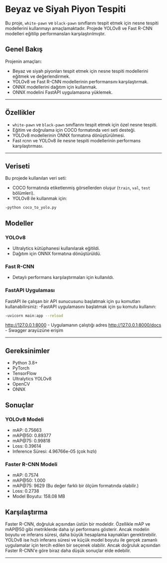 # Beyaz ve Siyah Piyon Tespiti

Bu proje, `white-pawn` ve `black-pawn` sınıflarını tespit etmek için nesne tespiti modellerini kullanmayı amaçlamaktadır. Projede YOLOv8 ve Fast R-CNN modelleri eğitilip performansları karşılaştırılmıştır.


## Genel Bakış

Projenin amaçları:
- Beyaz ve siyah piyonları tespit etmek için nesne tespiti modellerini eğitmek ve değerlendirmek.
- YOLOv8 ve Fast R-CNN modellerinin performansını karşılaştırmak.
- ONNX modellerini dağıtım için kullanmak.
- ONNX modelini FastAPI uygulamasına yüklemek.

---

## Özellikler

- `white-pawn` ve `black-pawn` sınıflarını tespit etmek için özel nesne tespiti.
- Eğitim ve doğrulama için COCO formatında veri seti desteği.
- YOLOv8 modellerinin ONNX formatına dönüştürülmesi.
- Fast rcnn ve YOLOv8 ile nesne tespiti modellerinin performans karşılaştırması.

---

## Veriseti

Bu projede kullanılan veri seti:
- COCO formatında etiketlenmiş görsellerden oluşur (`train`, `val`, `test` bölümleri).
- YOLOv8 ile kullanmak için:
 ```bash
-python coco_to_yolo.py
```


## Modeller

### YOLOv8
- Ultralytics kütüphanesi kullanılarak eğitildi.
- Dağıtım için ONNX formatına dönüştürüldü.


### Fast R-CNN
- Detaylı performans karşılaştırmaları için kullanıldı.

### FastAPI Uygulaması
FastAPI ile çalışan bir API sunucusunu başlatmak için şu komutları kullanabilirsiniz:
-FastAPI uygulamasını başlatmak için şu komutu kullanın:
```bash
-uvicorn main:app --reload
```
http://127.0.0.1:8000 - Uygulamanın çalıştığı adres
http://127.0.0.1:8000/docs - Swagger arayüzüne erişim

---

## Gereksinimler


- Python 3.8+
- PyTorch
- TensorFlow
- Ultralytics YOLOv8
- OpenCV
- ONNX



## Sonuçlar

### YOLOv8 Modeli 
- mAP: 0.75663
- mAP@50: 0.89377
- mAP@75: 0.99818
- Loss: 0.39614
- Inference Süresi: 4.96766e-05 (çok hızlı)

### Faster R-CNN Modeli
- mAP: 0.7574
- mAP@50: 1.000
- mAP@75: 9629 (Bu değer farklı bir ölçüm formatında olabilir.)
- Loss: 0.2738
- Model Boyutu: 158.08 MB

## Karşılaştırma
Faster R-CNN, doğruluk açısından üstün bir modeldir. Özellikle mAP ve mAP@50 gibi metriklerde daha iyi performans gösterir. Ancak modelin boyutu ve inferans süresi, daha büyük hesaplama kaynakları gerektirebilir.
YOLOv8 ise hızlı inferans süresi ve küçük model boyutu ile gerçek zamanlı uygulamalar için tercih edilen bir seçenek olabilir. Ancak doğruluk açısından Faster R-CNN'e göre biraz daha düşük sonuçlar elde edebilir.


---



